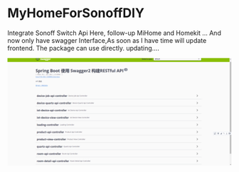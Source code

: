 # MyHomeForSonoffDIY
Integrate Sonoff Switch Api Here, follow-up MiHome and Homekit ... And now only have swagger Interface,As soon as I have time will update frontend. The package can use directly. updating....


![SWAGGER](https://github.com/YuhooZhu/HomeIotForSonoff/blob/master/images/swagger.png)
